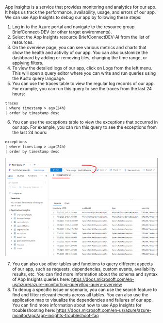 App Insights is a service that provides monitoring and analytics for our app. It helps us track the performance, availability, usage, and errors of our app. We can use App Insights to debug our app by following these steps:

1. Log in to the Azure portal and navigate to the resource group BriefConnect-DEV (or other target environments).
2. Select the App Insights resource BriefConnectDEV-AI from the list of resources.
3. On the overview page, you can see various metrics and charts that show the health and activity of our app. You can also customize the dashboard by adding or removing tiles, changing the time range, or applying filters.
4. To view the detailed logs of our app, click on Logs from the left menu. This will open a query editor where you can write and run queries using the Kusto query language.
5. You can use the traces table to view the regular log records of our app. For example, you can run this query to see the traces from the last 24 hours:
```
traces
| where timestamp > ago(24h)
| order by timestamp desc
```
6. You can use the exceptions table to view the exceptions that occurred in our app. For example, you can run this query to see the exceptions from the last 24 hours:
```
exceptions
| where timestamp > ago(24h)
| order by timestamp desc
```

![image.png](.attachments/image-cffc34ea-9171-4fe0-a476-3138cb803021.png)

7. You can also use other tables and functions to query different aspects of our app, such as requests, dependencies, custom events, availability results, etc. You can find more information about the schema and syntax of App Insights queries here: https://docs.microsoft.com/en-us/azure/azure-monitor/log-query/log-query-overview
8. To debug a specific issue or scenario, you can use the search feature to find and filter relevant events across all tables. You can also use the application map to visualize the dependencies and failures of our app. You can find more information about how to use App Insights for troubleshooting here: https://docs.microsoft.com/en-us/azure/azure-monitor/app/app-insights-troubleshoot-faq